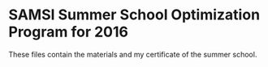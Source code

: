 # SAMSI Summer School Optimization Program for 2016
These files contain the materials and my certificate of the summer school.